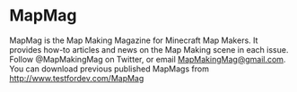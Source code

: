 # MapMag
MapMag is the Map Making Magazine for Minecraft Map Makers. It provides how-to articles and news on the Map Making scene in each issue. Follow @MapMakingMag on Twitter, or email MapMakingMag@gmail.com. You can download previous published MapMags from http://www.testfordev.com/MapMag
